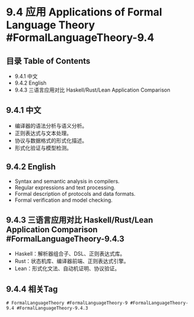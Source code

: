 # 9.4 应用 Applications of Formal Language Theory #FormalLanguageTheory-9.4

## 目录 Table of Contents

- 9.4.1 中文
- 9.4.2 English
- 9.4.3 三语言应用对比 Haskell/Rust/Lean Application Comparison

## 9.4.1 中文

- 编译器的语法分析与语义分析。
- 正则表达式与文本处理。
- 协议与数据格式的形式化描述。
- 形式化验证与模型检测。

## 9.4.2 English

- Syntax and semantic analysis in compilers.
- Regular expressions and text processing.
- Formal description of protocols and data formats.
- Formal verification and model checking.

## 9.4.3 三语言应用对比 Haskell/Rust/Lean Application Comparison #FormalLanguageTheory-9.4.3

- Haskell：解析器组合子、DSL、正则表达式库。
- Rust：状态机库、编译器前端、正则表达式引擎。
- Lean：形式化文法、自动机证明、协议验证。

## 9.4.4 相关Tag

`# FormalLanguageTheory #FormalLanguageTheory-9 #FormalLanguageTheory-9.4 #FormalLanguageTheory-9.4.3`
